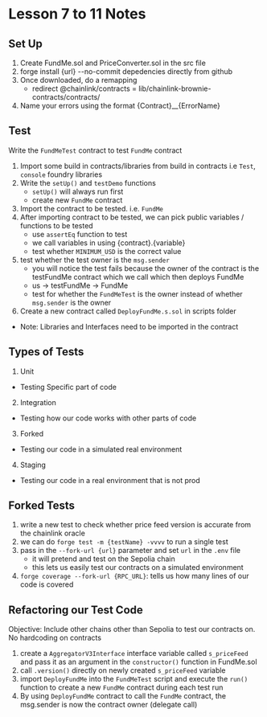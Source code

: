 # Lesson 7 to 11 Notes

## Set Up

1. Create FundMe.sol and PriceConverter.sol in the src file
2. forge install {url} --no-commit depedencies directly from github
3. Once downloaded, do a remapping
    - redirect @chainlink/contracts = lib/chainlink-brownie-contracts/contracts/
4. Name your errors using the format {Contract}__{ErrorName}

## Test 

Write the `FundMeTest` contract to test `FundMe` contract

1. Import some build in contracts/libraries from build in contracts i.e `Test`, `console` foundry libraries
2. Write the `setUp()` and `testDemo` functions
    - `setUp()` will always run first
    - create new `FundMe` contract
3. Import the contract to be tested. i.e. `FundMe`
4. After importing contract to be tested, we can pick public variables / functions to be tested
    - use `assertEq` function to test
    - we call variables in using {contract}.{variable}
    - test whether `MINIMUM_USD` is the correct value
5. test whether the test owner is the `msg.sender`
    - you will notice the test fails because the owner of the contract is the testFundMe contract which we call which then deploys FundMe
    - us -> testFundMe -> FundMe
    - test for whether the `FundMeTest` is the owner instead of whether `msg.sender` is the owner
6. Create a new contract called `DeployFundMe.s.sol` in scripts folder

- Note: Libraries and Interfaces need to be imported in the contract

## Types of Tests
1. Unit
- Testing Specific part of code
2. Integration
- Testing how our code works with other parts of code
3. Forked 
- Testing our code in a simulated real environment
4. Staging
- Testing our code in a real environment that is not prod

## Forked Tests

1. write a new test to check whether price feed version is accurate from the chainlink oracle
2. we can do `forge test -m {testName} -vvvv` to run a single test
3. pass in the `--fork-url {url}` parameter and set `url` in the `.env` file
    - it will pretend and test on the Sepolia chain
    - this lets us easily test our contracts on a simulated environment
4. `forge coverage --fork-url {RPC_URL}`: tells us how many lines of our code is covered

## Refactoring our Test Code

Objective: Include other chains other than Sepolia to test our contracts on. No hardcoding on contracts

1. create a `AggregatorV3Interface` interface variable called `s_priceFeed` and pass it as an argument in the `constructor()` function in FundMe.sol 
2. call `.version()` directly on newly created `s_priceFeed` variable
3. import `DeployFundMe` into the `FundMeTest` script and execute the `run()` function to create a new `FundMe` contract during each test run
4. By using `DeployFundMe` contract to call the `FundMe` contract, the msg.sender is now the contract owner (delegate call)